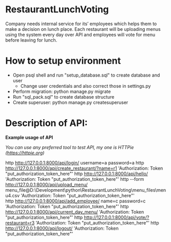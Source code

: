 # RestaurantLunchVoting
Company needs internal service for its’ employees which helps them to make a decision on lunch place. Each restaurant will be uploading menus using the system every day over API and employees will vote for menu before leaving for lunch.

# How to setup environment
* Open psql shell and run "setup_database.sql" to create database and user
    * Change user credentials and also correct those in settings.py
* Perform migration: python manage.py migrate
* Run "sql_pack.sql" to create database structure
* Create superuser: python manage.py createsuperuser

# Description of API:
**Example usage of API**

_You can use any preferred tool to test API, my one is HTTPie (https://httpie.org)_

 
http http://127.0.0.1:8000/api/login/ username=a password=a 
http http://127.0.0.1:8000/api/create_restaurant/?name=r1 'Authorization: Token "put_authorization_token_here"'
http http://127.0.0.1:8000/api/hello/ 'Authorization: Token "put_authorization_token_here"'
http --form http://127.0.0.1:8000/api/upload_menu/ menu_file@D:\Development\python\RestaurantLunchVoting\menu_files\menu4.csv 'Authorization: Token "put_authorization_token_here"'		
http http://127.0.0.1:8000/api/add_employee/ name=c password=c 'Authorization: Token "put_authorization_token_here"'
http http://127.0.0.1:8000/api/current_day_menu/ 'Authorization: Token "put_authorization_token_here"'
http http://127.0.0.1:8000/api/vote/?restaurant=r3 'Authorization: Token "put_authorization_token_here"'
http http://127.0.0.1:8000/api/logout/ 'Authorization: Token "put_authorization_token_here"'